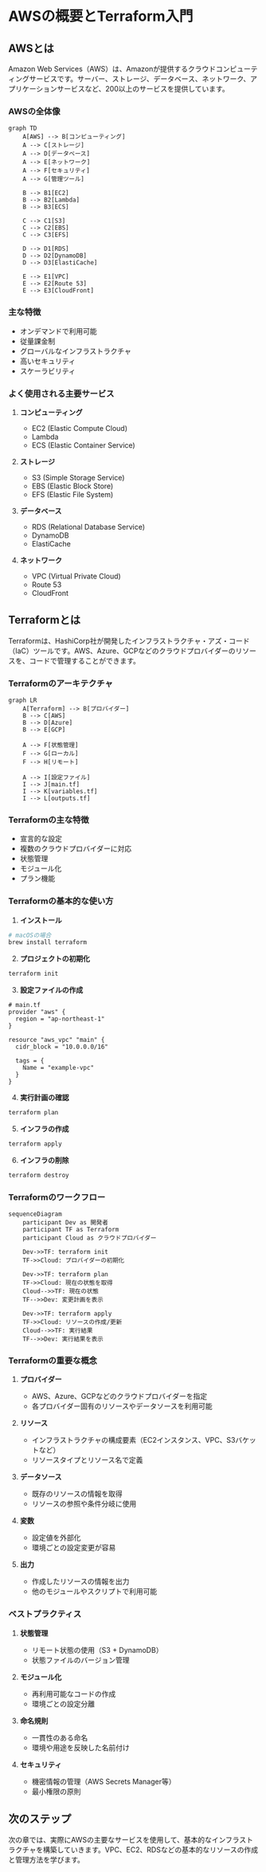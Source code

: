 # AWSの概要とTerraform入門

## AWSとは

Amazon Web Services（AWS）は、Amazonが提供するクラウドコンピューティングサービスです。サーバー、ストレージ、データベース、ネットワーク、アプリケーションサービスなど、200以上のサービスを提供しています。

### AWSの全体像

```mermaid
graph TD
    A[AWS] --> B[コンピューティング]
    A --> C[ストレージ]
    A --> D[データベース]
    A --> E[ネットワーク]
    A --> F[セキュリティ]
    A --> G[管理ツール]

    B --> B1[EC2]
    B --> B2[Lambda]
    B --> B3[ECS]

    C --> C1[S3]
    C --> C2[EBS]
    C --> C3[EFS]

    D --> D1[RDS]
    D --> D2[DynamoDB]
    D --> D3[ElastiCache]

    E --> E1[VPC]
    E --> E2[Route 53]
    E --> E3[CloudFront]
```

### 主な特徴

- オンデマンドで利用可能
- 従量課金制
- グローバルなインフラストラクチャ
- 高いセキュリティ
- スケーラビリティ

### よく使用される主要サービス

1. **コンピューティング**
   - EC2 (Elastic Compute Cloud)
   - Lambda
   - ECS (Elastic Container Service)

2. **ストレージ**
   - S3 (Simple Storage Service)
   - EBS (Elastic Block Store)
   - EFS (Elastic File System)

3. **データベース**
   - RDS (Relational Database Service)
   - DynamoDB
   - ElastiCache

4. **ネットワーク**
   - VPC (Virtual Private Cloud)
   - Route 53
   - CloudFront

## Terraformとは

Terraformは、HashiCorp社が開発したインフラストラクチャ・アズ・コード（IaC）ツールです。AWS、Azure、GCPなどのクラウドプロバイダーのリソースを、コードで管理することができます。

### Terraformのアーキテクチャ

```mermaid
graph LR
    A[Terraform] --> B[プロバイダー]
    B --> C[AWS]
    B --> D[Azure]
    B --> E[GCP]
    
    A --> F[状態管理]
    F --> G[ローカル]
    F --> H[リモート]
    
    A --> I[設定ファイル]
    I --> J[main.tf]
    I --> K[variables.tf]
    I --> L[outputs.tf]
```

### Terraformの主な特徴

- 宣言的な設定
- 複数のクラウドプロバイダーに対応
- 状態管理
- モジュール化
- プラン機能

### Terraformの基本的な使い方

1. **インストール**

```bash
# macOSの場合
brew install terraform
```

2. **プロジェクトの初期化**

```bash
terraform init
```

3. **設定ファイルの作成**

```hcl
# main.tf
provider "aws" {
  region = "ap-northeast-1"
}

resource "aws_vpc" "main" {
  cidr_block = "10.0.0.0/16"

  tags = {
    Name = "example-vpc"
  }
}
```

4. **実行計画の確認**

```bash
terraform plan
```

5. **インフラの作成**

```bash
terraform apply
```

6. **インフラの削除**

```bash
terraform destroy
```

### Terraformのワークフロー

```mermaid
sequenceDiagram
    participant Dev as 開発者
    participant TF as Terraform
    participant Cloud as クラウドプロバイダー
    
    Dev->>TF: terraform init
    TF->>Cloud: プロバイダーの初期化
    
    Dev->>TF: terraform plan
    TF->>Cloud: 現在の状態を取得
    Cloud-->>TF: 現在の状態
    TF-->>Dev: 変更計画を表示
    
    Dev->>TF: terraform apply
    TF->>Cloud: リソースの作成/更新
    Cloud-->>TF: 実行結果
    TF-->>Dev: 実行結果を表示
```

### Terraformの重要な概念

1. **プロバイダー**
   - AWS、Azure、GCPなどのクラウドプロバイダーを指定
   - 各プロバイダー固有のリソースやデータソースを利用可能

2. **リソース**
   - インフラストラクチャの構成要素（EC2インスタンス、VPC、S3バケットなど）
   - リソースタイプとリソース名で定義

3. **データソース**
   - 既存のリソースの情報を取得
   - リソースの参照や条件分岐に使用

4. **変数**
   - 設定値を外部化
   - 環境ごとの設定変更が容易

5. **出力**
   - 作成したリソースの情報を出力
   - 他のモジュールやスクリプトで利用可能

### ベストプラクティス

1. **状態管理**
   - リモート状態の使用（S3 + DynamoDB）
   - 状態ファイルのバージョン管理

2. **モジュール化**
   - 再利用可能なコードの作成
   - 環境ごとの設定分離

3. **命名規則**
   - 一貫性のある命名
   - 環境や用途を反映した名前付け

4. **セキュリティ**
   - 機密情報の管理（AWS Secrets Manager等）
   - 最小権限の原則

## 次のステップ

次の章では、実際にAWSの主要なサービスを使用して、基本的なインフラストラクチャを構築していきます。VPC、EC2、RDSなどの基本的なリソースの作成と管理方法を学びます。

